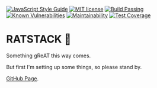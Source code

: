 [![JavaScript Style Guide](https://img.shields.io/badge/code_style-standard-brightgreen.svg)](https://standardjs.com)
[![MIT license](http://img.shields.io/badge/license-MIT-brightgreen.svg)](http://opensource.org/licenses/MIT)
[![Build Passing](https://travis-ci.org/isthisstackoverflow/ratstack.svg?branch=master)](https://travis-ci.org/isthisstackoverflow/ratstack)
[![Known Vulnerabilities](https://snyk.io/test/github/isthisstackoverflow/ratstack/badge.svg)](https://snyk.io/test/github/isthisstackoverflow/ratstack)
[![Maintainability](https://api.codeclimate.com/v1/badges/63f918e12a10d088e615/maintainability)](https://codeclimate.com/github/isthisstackoverflow/ratstack/maintainability)
[![Test Coverage](https://api.codeclimate.com/v1/badges/63f918e12a10d088e615/test_coverage)](https://codeclimate.com/github/isthisstackoverflow/ratstack/test_coverage)

# RATSTACK 🐀

Something gReAT this way comes.

But first I'm setting up some things, so please stand by.

[GitHub Page](https://isthisstackoverflow.github.io/ratstack/).
